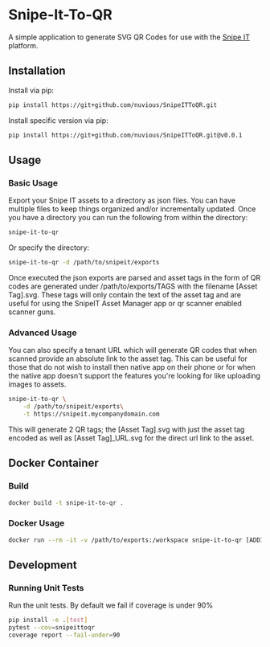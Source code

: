 # Snipe-It-To-QR

A simple application to generate SVG QR Codes for use with the
[Snipe IT](https://snipeitapp.com/) platform.

## Installation

Install via pip:

```bash
pip install https://git+github.com/nuvious/SnipeITToQR.git
```

Install specific version via pip:

```bash
pip install https://git+github.com/nuvious/SnipeITToQR.git@v0.0.1
```

## Usage

### Basic Usage

Export your Snipe IT assets to a directory as json files. You can have multiple
files to keep things organized and/or incrementally updated. Once you have
a directory you can run the following from within the directory:

```bash
snipe-it-to-qr
```

Or specify the directory:

```bash
snipe-it-to-qr -d /path/to/snipeit/exports
```

Once executed the json exports are parsed and asset tags in the form of QR
codes are generated under /path/to/exports/TAGS with the filename
[Asset Tag].svg. These tags will only contain the text of the asset tag and
are useful for using the SnipeIT Asset Manager app or qr scanner enabled
scanner guns.

### Advanced Usage

You can also specify a tenant URL which will generate QR codes that when
scanned provide an absolute link to the asset tag. This can be useful for those
that do not wish to install then native app on their phone or for when the
native app doesn't support the features you're looking for like uploading
images to assets.

```bash
snipe-it-to-qr \
    -d /path/to/snipeit/exports\
    -t https://snipeit.mycompanydomain.com
```

This will generate 2 QR tags; the [Asset Tag].svg with just the asset tag
encoded as well as [Asset Tag]_URL.svg for the direct url link to the asset.

## Docker Container

### Build

```bash
docker build -t snipe-it-to-qr .
```

### Docker Usage

```bash
docker run --rm -it -v /path/to/exports:/workspace snipe-it-to-qr [ADDITIONAL ARGS]
```

## Development

### Running Unit Tests

Run the unit tests. By default we fail if coverage is under 90%

```bash
pip install -e .[test]
pytest --cov=snipeittoqr
coverage report --fail-under=90
```
